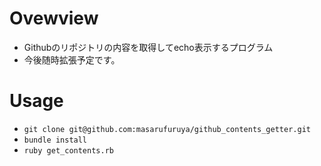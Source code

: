 # Ovewview
* Githubのリポジトリの内容を取得してecho表示するプログラム
* 今後随時拡張予定です。

# Usage
* `git clone git@github.com:masarufuruya/github_contents_getter.git`
* `bundle install`
* `ruby get_contents.rb`
